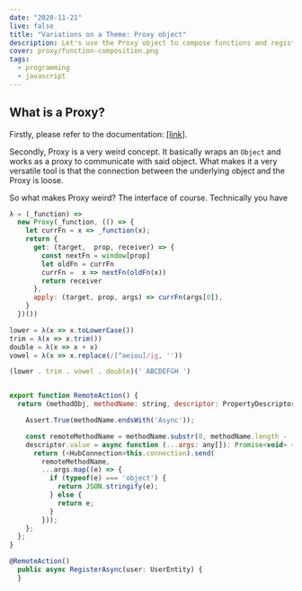 ```yaml
---
date: "2020-11-21"
live: false
title: "Variations on a Theme: Proxy object"
description: Let's use the Proxy object to compose functions and register event handlers.
cover: proxy/function-composition.png
tags:
  - programming
  - javascript
---
```


## What is a Proxy?

Firstly, please refer to the documentation: [\[link\]](https://developer.mozilla.org/en-US/docs/Web/JavaScript/Reference/Global_Objects/Proxy).

Secondly, Proxy is a very weird concept. It basically wraps an `Object` and works as a proxy to communicate with said object. 
What makes it a very versatile tool is that the connection between the underlying object and the Proxy is loose.

So what makes Proxy weird? The interface of course. Technically you have 


 
```js
λ = (_function) =>
  new Proxy(_function, (() => {
    let currFn = x => _function(x);
    return {
      get: (target,  prop, receiver) => {
        const nextFn = window[prop]
        let oldFn = currFn
        currFn =  x => nextFn(oldFn(x))
        return receiver
      },
      apply: (target, prop, args) => currFn(args[0]),
    }
  })())

lower = λ(x => x.toLowerCase())
trim = λ(x => x.trim())
double = λ(x => x + x)
vowel = λ(x => x.replace(/[^aeiou]/ig, ''))

(lower . trim . vowel . double)(' ABCDEFGH ')
```

```js

export function RemoteAction() {
  return (methodObj, methodName: string, descriptor: PropertyDescriptor) => {

    Assert.True(methodName.endsWith('Async'));

    const remoteMethodName = methodName.substr(0, methodName.length - 'Async'.length);
    descriptor.value = async function (...args: any[]): Promise<void> {
      return (<HubConnection>this.connection).send(
        remoteMethodName,
        ...args.map((e) => {
          if (typeof(e) === 'object') {
            return JSON.stringify(e);
          } else {
            return e;
          }
        }));
    };
  };
}

@RemoteAction()
  public async RegisterAsync(user: UserEntity) {
  }

```